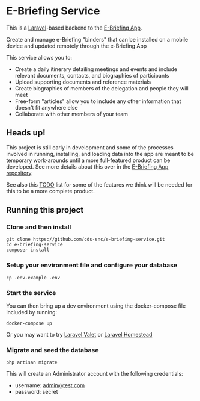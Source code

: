 # E-Briefing Service

This is a [Laravel](https://laravel.com/)-based backend to the [E-Briefing App](https://github.com/cds-snc/e-briefing-app).

Create and manage e-Briefing "binders" that can be installed on a mobile device and updated remotely through the e-Briefing App

This service allows you to: 
- Create a daily itinerary detailing meetings and events and include relevant documents, contacts, and biographies of participants
- Upload supporting documents and reference materials
- Create biographies of members of the delegation and people they will meet
- Free-form "articles" allow you to include any other information that doesn't fit anywhere else
- Collaborate with other members of your team

## Heads up!

This project is still early in development and some of the processes involved in running, installing, and loading data into
the app are meant to be temporary work-arounds until a more full-featured product can be developed.  See more details about
this over in the [E-Briefing App repository](https://github.com/cds-snc/e-briefing-app).

See also this [TODO](TODO.md) list for some of the features we think will be needed for this to be a more complete product.

## Running this project

### Clone and then install

```
git clone https://github.com/cds-snc/e-briefing-service.git
cd e-briefing-service
composer install
```

### Setup your environment file and configure your database

```
cp .env.example .env
```

### Start the service

You can then bring up a dev environment using the docker-compose file included by running:

```
docker-compose up
```

Or you may want to try [Laravel Valet](https://laravel.com/docs/5.5/valet) or [Laravel Homestead](https://laravel.com/docs/5.5/homestead)

### Migrate and seed the database

```
php artisan migrate
```

This will create an Administrator account with the following credentials:

- username: admin@test.com
- password: secret